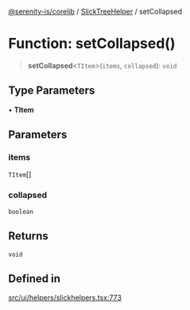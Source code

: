 [@serenity-is/corelib](../../../README.md) / [SlickTreeHelper](../README.md) / setCollapsed

# Function: setCollapsed()

> **setCollapsed**\<`TItem`\>(`items`, `collapsed`): `void`

## Type Parameters

• **TItem**

## Parameters

### items

`TItem`[]

### collapsed

`boolean`

## Returns

`void`

## Defined in

[src/ui/helpers/slickhelpers.tsx:773](https://github.com/serenity-is/serenity/blob/master/packages/corelib/src/ui/helpers/slickhelpers.tsx#L773)
